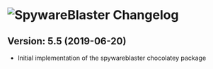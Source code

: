 # ![SpywareBlaster Changelog](https://img.shields.io/badge/SpywareBlaster-Package%20Changelog-blue.svg?style=for-the-badge)

## Version: 5.5 (2019-06-20)

- Initial implementation of the spywareblaster chocolatey package
